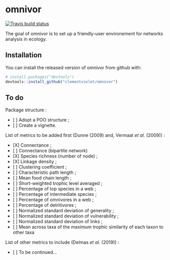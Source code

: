 
<!-- README.md is generated from README.Rmd. Please edit that file -->
omnivor
=======

[![Travis build status](https://travis-ci.org/clementviolet/omnivor.svg?branch=master)](https://travis-ci.org/clementviolet/omnivor)

The goal of omnivor is to set up a friendly-user environement for networks analysis in ecology.

Installation
------------

You can install the released version of omnivor from github with:

``` r
# install.packages("devtools")
devtools::install_github("clementviolet/omnivor")
```

To do
-----

Package structure :

-   \[ \] Adopt a POO structure ;
-   \[ \] Create a vignette.

List of metrics to be added first (Dunne (2009) and, Vermaat *et al.* (2009)) :

-   \[X\] Connectance ;
-   \[ \] Connectance (bipartite network)
-   \[X\] Species richness (number of node) ;
-   \[X\] Linkage density ;
-   \[ \] Clustering coefficient ;
-   \[ \] Characteristic path length ;
-   \[ \] Mean food chain length ;
-   \[ \] Short-weighted trophic level averaged ;
-   \[ \] Percentage of top species in a web ;
-   \[ \] Percentage of intermediate species ;
-   \[ \] Percentage of omnivores in a web ;
-   \[ \] Percentage of detritivores ;
-   \[ \] Normalized standard deviation of generality ;
-   \[ \] Normalized standard deviation of vulnerability ;
-   \[ \] Normalized standard deviation of links ;
-   \[ \] Mean across taxa of the maximum trophic similarity of each taxon to other taxa

List of other metrics to include (Delmas *et al.* (2019)) :

-   \[ \] To be continued...
